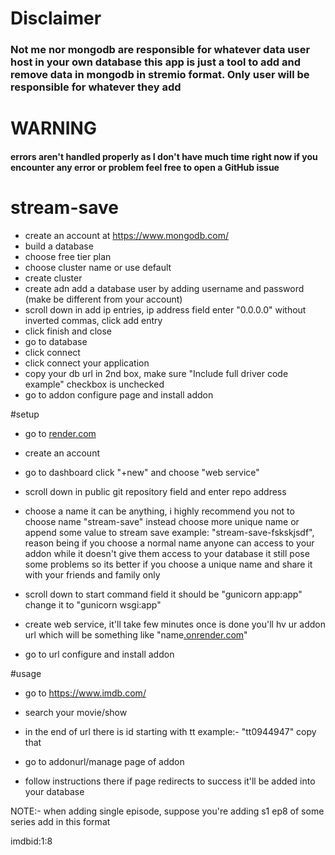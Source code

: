 # Disclaimer 
### Not me nor mongodb are responsible for whatever data user host in your own database this app is just a tool to add and remove data in mongodb in stremio format. Only user will be responsible for whatever they add

# WARNING 
#### errors aren't handled properly as I don't have much time right now if you encounter any error or problem feel free to open a GitHub issue

# stream-save

- create an account at https://www.mongodb.com/
- build a database
- choose free tier plan
- choose cluster name or use default
- create cluster
- create adn add a database user by adding username and password (make be different from your account)
- scroll down in add ip entries, ip address field enter "0.0.0.0" without inverted commas, click add entry
- click finish and close
- go to database
- click connect
- click connect your application
- copy your db url in 2nd box, make sure "Include full driver code example" checkbox is unchecked
- go to addon configure page and install addon


#setup

- go to [render.com](https://render.com)

- create an account

- go to dashboard click "+new" and choose "web service"

- scroll down in public git repository field and enter repo address

- choose a name it can be anything, i highly recommend you not to choose name "stream-save"  instead choose more unique name or append some value to stream save example: "stream-save-fskskjsdf", reason being if you choose a normal name anyone can access to your addon while it doesn't give them access to your database it still pose some problems so its better if you choose a unique name and share it with your friends and family only

-  scroll down to start command field it should be "gunicorn app:app" change it to "gunicorn wsgi:app"

- create web service, it'll take few minutes once is done you'll hv ur addon url which will be something like "name[.onrender.com](https://stream-save-74rhf6.onrender.com/)"

- go to url configure and install addon

#usage


- go to https://www.imdb.com/

- search your movie/show

- in the end of url there is id starting with tt example:- "tt0944947" copy that

- go to addonurl/manage page of addon

- follow instructions there if page redirects to success it'll be added into your database

NOTE:- when adding single episode, suppose you're adding s1 ep8 of some series add in this format

imdbid:1:8
